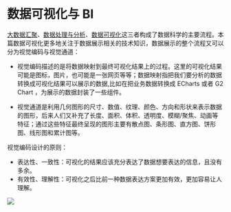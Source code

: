 # 数据可视化与 BI

[大数据汇聚](https://ngte-infras.gitbook.io/i/?q=大数据)、[数据处理与分析](https://ngte-aidl.gitbook.io/?q=数据处理)、[数据可视化](https://url.wx-coder.cn/xlPJH)这三者构成了数据科学的主要流程。本篇数据可视化更多地关注于数据展示相关的技术知识，数据展示的整个流程又可以分为视觉编码与视觉通道：

- 视觉编码描述的是将数据映射到最终可视化结果上的过程。这里的可视化结果可能是图标，图片，也可能是一张网页等等；数据映射指把我们要分析的数据转换成可视化结果可以展示的数据,比如在把业务数据转换成 ECharts 或者 G2 Chart ，为展示的数据封装了一些组件。

- 视觉通道是利用几何图形的尺寸、数值、纹理、颜色、方向和形状来表示数据的图形，后来人们又补充了长度、面积、体积、透明度、模糊/聚焦、动画等特征；通过这些特征最终呈现的图形主要有散点图、条形图、直方图、饼形图、线形图和累计图等。

视觉编码设计的原则：

- 表达性、一致性：可视化的结果应该充分表达了数据想要表达的信息，且没有多余。
- 有效性、理解性：可视化之后比前一种数据表达方案更加有效，更加容易让人理解。

![](https://i.postimg.cc/N0Pm7WYc/image.png)

